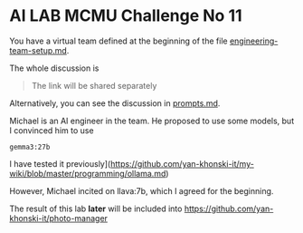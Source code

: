 # AI LAB MCMU Challenge No 11

You have a virtual team defined at the beginning of the file [engineering-team-setup.md](engineering-team-setup.md).

The whole discussion is
> The link will be shared separately

Alternatively, you can see the discussion in [prompts.md](prompts.md).

Michael is an AI engineer in the team. He proposed to use some models, but I convinced him to use
```text
gemma3:27b
```

I have tested it previously](https://github.com/yan-khonski-it/my-wiki/blob/master/programming/ollama.md)

However, Michael incited on llava:7b, which I agreed for the beginning.

The result of this lab **later** will be included into
https://github.com/yan-khonski-it/photo-manager